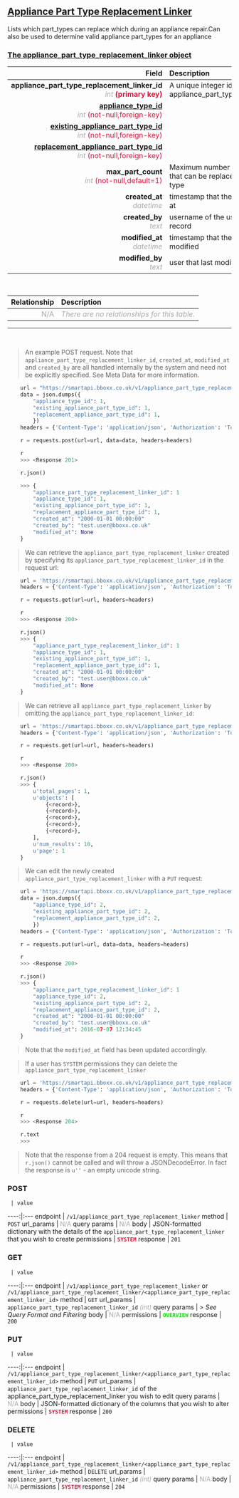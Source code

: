 ## <u>Appliance Part Type Replacement Linker</u>
Lists which part_types can replace which during an appliance repair.Can also be used to determine valid appliance part_types for an appliance


### <u>The appliance_part_type_replacement_linker object</u>

Field | Description
------:|:------------
__appliance_part_type_replacement_linker_id__ <br><font color="DarkGray">_int_</font> <font color="Crimson">__(primary key)__</font> | A unique integer identifier for each appliance_part_type_replacement_linker.
__<a href="/#appliance-type">appliance_type_id</a>__ <br><font color="DarkGray">_int_</font> <font color="Crimson">(not-null,foreign-key)</font> | 
__<a href="/#existing-appliance-part-type">existing_appliance_part_type_id</a>__ <br><font color="DarkGray">_int_</font> <font color="Crimson">(not-null,foreign-key)</font> | 
__<a href="/#replacement-appliance-part-type">replacement_appliance_part_type_id</a>__ <br><font color="DarkGray">_int_</font> <font color="Crimson">(not-null,foreign-key)</font> | 
__max_part_count__  <br><font color="DarkGray">_int_</font> <font color="Crimson">(not-null,default=1)</font>| Maximum number of parts of this type that can be replaced for this appliance type
__created_at__  <br><font color="DarkGray">_datetime_</font> | timestamp that the record was created at
__created_by__  <br><font color="DarkGray">_text_</font>| username of the user who created the record
__modified_at__ <br><font color="DarkGray">_datetime_</font>| timestamp that the record was last modified
__modified_by__ <br><font color="DarkGray">_text_</font>| user that last modified the record

<br>

Relationship | Description
-------------:|:------------
<font color="DarkGray">N/A</font> | <font color="DarkGray">_There are no relationships for this table._</font>

<hr>
<br>

> An example POST request. Note that `appliance_part_type_replacement_linker_id`, `created_at`, `modified_at` and `created_by` are all handled internally by the system and need not be explicitly specified. See Meta Data for more information.

```python
    url = "https://smartapi.bboxx.co.uk/v1/appliance_part_type_replacement_linker"
    data = json.dumps({
		"appliance_type_id": 1,
		"existing_appliance_part_type_id": 1,
		"replacement_appliance_part_type_id": 1,
		})
    headers = {'Content-Type': 'application/json', 'Authorization': 'Token token=A_VALID_TOKEN'}

    r = requests.post(url=url, data=data, headers=headers)

    r
    >>> <Response 201>

    r.json()

    >>> {
		"appliance_part_type_replacement_linker_id": 1
		"appliance_type_id": 1,
		"existing_appliance_part_type_id": 1,
		"replacement_appliance_part_type_id": 1,
		"created_at": "2000-01-01 00:00:00"
		"created_by": "test.user@bboxx.co.uk"
		"modified_at": None
	}
```

> We can retrieve the `appliance_part_type_replacement_linker` created by specifying its `appliance_part_type_replacement_linker_id` in the request url:

```python
    url = 'https://smartapi.bboxx.co.uk/v1/appliance_part_type_replacement_linker/1'
    headers = {'Content-Type': 'application/json', 'Authorization': 'Token token=A_VALID_TOKEN'}

    r = requests.get(url=url, headers=headers)

    r
    >>> <Response 200>

    r.json()
    >>> {
		"appliance_part_type_replacement_linker_id": 1
		"appliance_type_id": 1,
		"existing_appliance_part_type_id": 1,
		"replacement_appliance_part_type_id": 1,
		"created_at": "2000-01-01 00:00:00"
		"created_by": "test.user@bboxx.co.uk"
		"modified_at": None
	}
```

> We can retrieve all `appliance_part_type_replacement_linker` by omitting the `appliance_part_type_replacement_linker_id`:

```python
    url = 'https://smartapi.bboxx.co.uk/v1/appliance_part_type_replacement_linker'
    headers = {'Content-Type': 'application/json', 'Authorization': 'Token token=A_VALID_TOKEN'}

    r = requests.get(url=url, headers=headers)

    r
    >>> <Response 200>

    r.json()
    >>> {
        u'total_pages': 1,
        u'objects': [
            {<record>},
            {<record>},
            {<record>},
            {<record>},
            {<record>},
        ],
        u'num_results': 10,
        u'page': 1
    }
```

> We can edit the newly created `appliance_part_type_replacement_linker` with a `PUT` request:

```python
    url = 'https://smartapi.bboxx.co.uk/v1/appliance_part_type_replacement_linker/1'
    data = json.dumps({
		"appliance_type_id": 2,
		"existing_appliance_part_type_id": 2,
		"replacement_appliance_part_type_id": 2,
		})
    headers = {'Content-Type': 'application/json', 'Authorization': 'Token token=A_VALID_TOKEN'}

    r = requests.put(url=url, data=data, headers=headers)

    r
    >>> <Response 200>

    r.json()
    >>> {
		"appliance_part_type_replacement_linker_id": 1
		"appliance_type_id": 2,
		"existing_appliance_part_type_id": 2,
		"replacement_appliance_part_type_id": 2,
		"created_at": "2000-01-01 00:00:00"
		"created_by": "test.user@bboxx.co.uk"
		"modified_at": 2016-07-07 12:34:45
	}
```
> Note that the `modified_at` field has been updated accordingly.

> If a user has `SYSTEM` permissions they can delete the `appliance_part_type_replacement_linker`

```python
    url = 'https://smartapi.bboxx.co.uk/v1/appliance_part_type_replacement_linker/1'
    headers = {'Content-Type': 'application/json', 'Authorization': 'Token token=A_VALID_TOKEN'}

    r = requests.delete(url=url, headers=headers)

    r
    >>> <Response 204>

    r.text
    >>>
```
> Note that the response from a 204 request is empty. This means that `r.json()` cannot be called and will throw a JSONDecodeError. In fact the response is `u''` - an empty unicode string.



### POST
     | value
 ----:|:---
endpoint | `/v1/appliance_part_type_replacement_linker`
method | `POST`
url_params | <font color="DarkGray">N/A</font>
query params | <font color="DarkGray">N/A</font>
body | JSON-formatted dictionary with the details of the `appliance_part_type_replacement_linker` that you wish to create
permissions | <font color="Crimson">__`SYSTEM`__</font>
response | `201`

### GET
     | value
 ----:|:---
endpoint | `/v1/appliance_part_type_replacement_linker` or `/v1/appliance_part_type_replacement_linker/<appliance_part_type_replacement_linker_id>`
method | `GET`
url_params | `appliance_part_type_replacement_linker_id` <font color="DarkGray">_(int)_</font>
query params | *> See Query Format and Filtering*
body | <font color="DarkGray">N/A</font>
permissions | <font color="Jade">__`OVERVIEW`__</font>
response | `200`

### PUT
     | value
 ----:|:---
endpoint | `/v1/appliance_part_type_replacement_linker/<appliance_part_type_replacement_linker_id>`
method | `PUT`
url_params | `appliance_part_type_replacement_linker_id` of the appliance_part_type_replacement_linker you wish to edit
query params | <font color="DarkGray">N/A</font>
body | JSON-formatted dictionary of the columns that you wish to alter
permissions | <font color="Crimson">__`SYSTEM`__</font>
response | `200`

### DELETE
     | value
 ----:|:---
endpoint | `/v1/appliance_part_type_replacement_linker/<appliance_part_type_replacement_linker_id>`
method | `DELETE`
url_params | `appliance_part_type_replacement_linker_id` <font color="DarkGray">_(int)_</font>
query params | <font color="DarkGray">N/A</font>
body | <font color="DarkGray">N/A</font>
permissions | <font color="Crimson">__`SYSTEM`__</font>
response | `204`

    